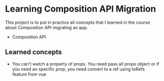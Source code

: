 # Learning Composition API Migration

This project is to put in practice all concepts that I learned in the course about Composition API migrating an app.

- Composition API

## Learned concepts

- You can't watch a property of props. You need pass all props object or if you need an specific prop, you need convert to a ref using toRefs feature from vue
